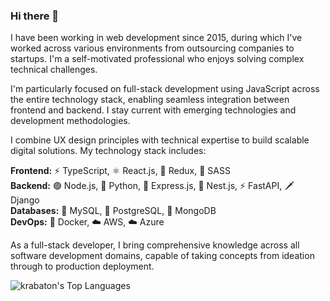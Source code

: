 ### Hi there 👋

I have been working in web development since 2015, during which I've worked across various environments from outsourcing companies to startups. I'm a self-motivated professional who enjoys solving complex technical challenges.

I'm particularly focused on full-stack development using JavaScript across the entire technology stack, enabling seamless integration between frontend and backend. I stay current with emerging technologies and development methodologies.

I combine UX design principles with technical expertise to build scalable digital solutions. My technology stack includes:

**Frontend:** ⚡ TypeScript, ⚛️ React.js, 🔄 Redux, 🎨 SASS  
**Backend:** 🟢 Node.js, 🐍 Python, 🚀 Express.js, 🦉 Nest.js, ⚡ FastAPI, 🗡️ Django  
**Databases:** 🐬 MySQL, 🐘 PostgreSQL, 🍃 MongoDB  
**DevOps:** 🐳 Docker, ☁️ AWS, ☁️ Azure

As a full-stack developer, I bring comprehensive knowledge across all software development domains, capable of taking concepts from ideation through to production deployment.

![krabaton's Top Languages](https://github-readme-stats.vercel.app/api/top-langs/?username=krabaton&theme=vue-dark&show_icons=true&hide_border=true&layout=compact)

<!--
**Krabaton/Krabaton** is a ✨ _special_ ✨ repository because its `README.md` (this file) appears on your GitHub profile.

Here are some ideas to get you started:

- 🔭 I’m currently working on ...
- 🌱 I’m currently learning ...
- 👯 I’m looking to collaborate on ...
- 🤔 I’m looking for help with ...
- 💬 Ask me about ...
- 📫 How to reach me: ...
- 😄 Pronouns: ...
- ⚡ Fun fact: ...
-->
